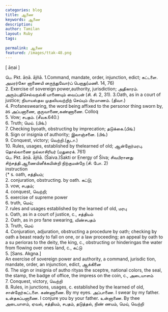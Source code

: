 ```yaml
---
categories: blog
title: ஆணை
keywords: ஆணை
description: 
author: Tamilan
layout: Ruby
tags: 
 
permalink: ஆணை
featured: /images/ttak-48.png
---
```

  
[ āṇai ]  
  
பெ. Pkt. āṇā. ājñā. 1.Command, mandate, order, injunction, edict; கட்டளை. அமரர்கோ னாணையி னருந்துவோர்ப் பெறாது(மணி. 14, 76)  
2. Exercise of sovereign power,authority, jurisdiction; அதிகாரம். அரும்பதிசெல்வநல்கி யாணையும் வைப்பன் (சி. சி. 2, 31). 3.Oath, as in a court of justice; நியாயஸ்தல முதலியவற்றிற் செய்யும் பிரமாணம். (திவா.)  
4. Profaneswearing, the word being affixed to the personor thing sworn by, as அப்பனாணை, குருவாணை,கண்ணாணை. Colloq  
5. Vow; சபதம். (சீவக.640.)  
6. Truth; மெய். (பிங்.)  
7. Checking byoath, obstructing by imprecation; தடுக்கை.(பிங்.)  
8. Sign or insignia of authority; இலாஞ்சனை. (பிங்.)  
9. Conquest, victory; வெற்றி.(சூடா.)  
10. Rules, usages, established by thelearned of old; ஆன்றோர்மரபு. தொல்லாணை நல்லாசிரியர் (மதுரைக். 761)  
பெ. Pkt. āṇā. ājñā. (Šaiva.)Šakti or Energy of Šiva; சிவபிரானது சிற்சத்தி.ஆணையினீக்கமின்றி நிற்குமன்றே (சி. போ. 2)  
instruction  
{* s. oath, சத்தியம்;  
2. conjuration, obstructing. by oath. கட்டு;  
3. vow, சபதம்;  
4. conquest, வெற்றி;  
5. exercise of supreme power  
6. truth, மெய்;  
7. rules and usages established by the learned of old, மரபு  
s. Oath, as in a court of justice, c., சத்தியம்  
2. Oath, as in pro fane swearing, வீண்சபதம்  
3. Truth, மெய்  
4. Conjuration, adjuration, obstructing a procedure by oath; checking by oath a beast ready to fall on one, or a law proceeding; an appeal by oath to a su perioras to the deity, the king, c., obstructing or hinderingas the water from flowing over ones land, c., கட்டு  
5. [Sans. Akgna.]  
An exercise of sovereign power and authority, a command, jurisdic tion, mandate, order, an injunction, edict, ஆக்கினை  
6. The sign or insignia of autho rityas the sceptre, national colors, the seal, the stamp, the badge of office, the impress on the coin, c., அடையாளம்  
7. Conquest, victory, வெற்றி  
8. Rules, in junctions, usages, c. established by the learned of old, சான்றோர்கட்டளை. கண்ணாணை. By my eyes. அப்பாணை. I swear by my father. உன்தகப்பனாணை. I conjure you by your father. உன்னாணை. By thee  
அடையாளம், ஏவல், சத்தியம், சபதம், தடுத்தல், நிண் ணயம், மெய், வெற்றி